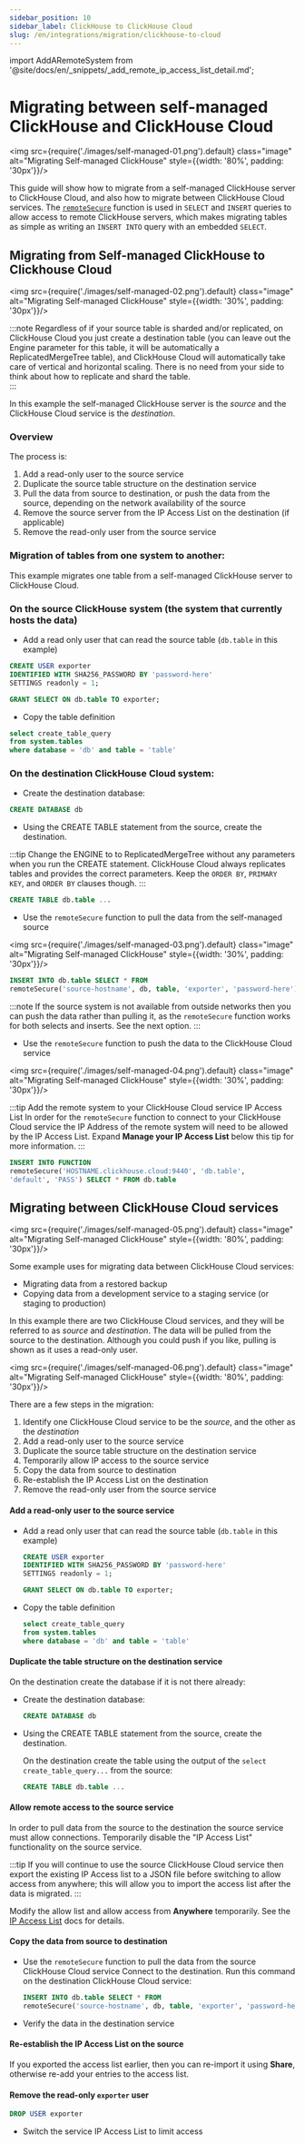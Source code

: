 ```yaml
---
sidebar_position: 10
sidebar_label: ClickHouse to ClickHouse Cloud
slug: /en/integrations/migration/clickhouse-to-cloud
---
```

import AddARemoteSystem from '@site/docs/en/_snippets/_add_remote_ip_access_list_detail.md';

# Migrating between self-managed ClickHouse and ClickHouse Cloud


<img src={require('./images/self-managed-01.png').default} class="image" alt="Migrating Self-managed ClickHouse" style={{width: '80%', padding: '30px'}}/>


This guide will show how to migrate from a self-managed ClickHouse server to ClickHouse Cloud, and also how to migrate between ClickHouse Cloud services. The [`remoteSecure`](../../sql-reference/table-functions/remote.md) function is used in `SELECT` and `INSERT` queries to allow access to remote ClickHouse servers, which makes migrating tables as simple as writing an `INSERT INTO` query with an embedded `SELECT`.

## Migrating from Self-managed ClickHouse to Clickhouse Cloud

<img src={require('./images/self-managed-02.png').default} class="image" alt="Migrating Self-managed ClickHouse" style={{width: '30%', padding: '30px'}}/>


:::note
Regardless of if your source table is sharded and/or replicated, on ClickHouse Cloud you just create a destination table (you can leave out the Engine parameter for this table, it will be automatically a ReplicatedMergeTree table), 
and ClickHouse Cloud will automatically take care of vertical and horizontal scaling. There is no need from your side to think about how to replicate and shard the table.   
:::

In this example the self-managed ClickHouse server is the *source* and the ClickHouse Cloud service is the *destination*.

### Overview

The process is:

1. Add a read-only user to the source service
1. Duplicate the source table structure on the destination service
1. Pull the data from source to destination, or push the data from the source, depending on the network availability of the source
1. Remove the source server from the IP Access List on the destination (if applicable)
1. Remove the read-only user from the source service


### Migration of tables from one system to another:
This example migrates one table from a self-managed ClickHouse server to ClickHouse Cloud.

### On the source ClickHouse system (the system that currently hosts the data)

- Add a read only user that can read the source table (`db.table` in this example)
```sql
CREATE USER exporter
IDENTIFIED WITH SHA256_PASSWORD BY 'password-here'
SETTINGS readonly = 1;
```

```sql
GRANT SELECT ON db.table TO exporter;
```

- Copy the table definition
```sql
select create_table_query
from system.tables
where database = 'db' and table = 'table'
```

### On the destination ClickHouse Cloud system:

- Create the destination database:
```sql
CREATE DATABASE db
```

- Using the CREATE TABLE statement from the source, create the destination.

:::tip
Change the ENGINE to to ReplicatedMergeTree without any parameters when you run the CREATE statement. ClickHouse Cloud always replicates tables and provides the correct parameters. Keep the `ORDER BY`, `PRIMARY KEY`, and `ORDER BY` clauses though.
:::

```sql
CREATE TABLE db.table ...
```


- Use the `remoteSecure` function to pull the data from the self-managed source

<img src={require('./images/self-managed-03.png').default} class="image" alt="Migrating Self-managed ClickHouse" style={{width: '30%', padding: '30px'}}/>



```sql
INSERT INTO db.table SELECT * FROM
remoteSecure('source-hostname', db, table, 'exporter', 'password-here')
```

:::note
If the source system is not available from outside networks then you can push the data rather than pulling it, as the `remoteSecure` function works for both selects and inserts.  See the next option.
:::

- Use the `remoteSecure` function to push the data to the ClickHouse Cloud service

<img src={require('./images/self-managed-04.png').default} class="image" alt="Migrating Self-managed ClickHouse" style={{width: '30%', padding: '30px'}}/>


:::tip Add the remote system to your ClickHouse Cloud service IP Access List
In order for the `remoteSecure` function to connect to your ClickHouse Cloud service the IP Address of the remote system will need to be allowed by the IP Access List.  Expand **Manage your IP Access List** below this tip for more information.
:::

  <AddARemoteSystem />

```sql
INSERT INTO FUNCTION
remoteSecure('HOSTNAME.clickhouse.cloud:9440', 'db.table',
'default', 'PASS') SELECT * FROM db.table
```



## Migrating between ClickHouse Cloud services

<img src={require('./images/self-managed-05.png').default} class="image" alt="Migrating Self-managed ClickHouse" style={{width: '80%', padding: '30px'}}/>


Some example uses for migrating data between ClickHouse Cloud services:
- Migrating data from a restored backup
- Copying data from a development service to a staging service (or staging to production)

In this example there are two ClickHouse Cloud services, and they will be referred to as *source* and *destination*.  The data will be pulled from the source to the destination. Although you could push if you like, pulling is shown as it uses a read-only user.


<img src={require('./images/self-managed-06.png').default} class="image" alt="Migrating Self-managed ClickHouse" style={{width: '80%', padding: '30px'}}/>


There are a few steps in the migration:
1. Identify one ClickHouse Cloud service to be the *source*, and the other as the *destination*
1. Add a read-only user to the source service
1. Duplicate the source table structure on the destination service
1. Temporarily allow IP access to the source service
1. Copy the data from source to destination
1. Re-establish the IP Access List on the destination
1. Remove the read-only user from the source service


#### Add a read-only user to the source service

- Add a read only user that can read the source table (`db.table` in this example)
  ```sql
  CREATE USER exporter
  IDENTIFIED WITH SHA256_PASSWORD BY 'password-here'
  SETTINGS readonly = 1;
  ```

  ```sql
  GRANT SELECT ON db.table TO exporter;
  ```

- Copy the table definition
  ```sql
  select create_table_query
  from system.tables
  where database = 'db' and table = 'table'
  ```

#### Duplicate the table structure on the destination service

On the destination create the database if it is not there already:

- Create the destination database:
  ```sql
  CREATE DATABASE db
  ```



- Using the CREATE TABLE statement from the source, create the destination.

  On the destination create the table using the output of the `select create_table_query...` from the source:

  ```sql
  CREATE TABLE db.table ...
  ```

#### Allow remote access to the source service

In order to pull data from the source to the destination the source service must allow connections. Temporarily disable the "IP Access List" functionality on the source service.

:::tip
If you will continue to use the source ClickHouse Cloud service then export the existing IP Access list to a JSON file before switching to allow access from anywhere; this will allow you to import the access list after the data is migrated.
:::

Modify the allow list and allow access from **Anywhere** temporarily. See the [IP Access List](/docs/en/manage/security/ip-access-list.md) docs for details.

#### Copy the data from source to destination

- Use the `remoteSecure` function to pull the data from the source ClickHouse Cloud service
  Connect to the destination.  Run this command on the destination ClickHouse Cloud service:

  ```sql
  INSERT INTO db.table SELECT * FROM
  remoteSecure('source-hostname', db, table, 'exporter', 'password-here')
  ```

- Verify the data in the destination service

#### Re-establish the IP Access List on the source

  If you exported the access list earlier, then you can re-import it using **Share**, otherwise re-add your entries to the access list.

#### Remove the read-only `exporter` user

```sql
DROP USER exporter
```

- Switch the service IP Access List to limit access



